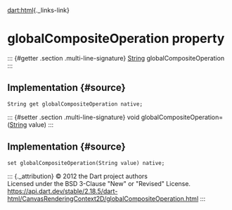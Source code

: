 [dart:html](../../dart-html/dart-html-library){._links-link}

globalCompositeOperation property
=================================

::: {#getter .section .multi-line-signature}
[String](../../dart-core/string-class) globalCompositeOperation
:::

Implementation {#source}
--------------

``` {.language-dart data-language="dart"}
String get globalCompositeOperation native;
```

::: {#setter .section .multi-line-signature}
void globalCompositeOperation=([String](../../dart-core/string-class)
value)
:::

Implementation {#source}
--------------

``` {.language-dart data-language="dart"}
set globalCompositeOperation(String value) native;
```

::: {._attribution}
© 2012 the Dart project authors\
Licensed under the BSD 3-Clause \"New\" or \"Revised\" License.\
<https://api.dart.dev/stable/2.18.5/dart-html/CanvasRenderingContext2D/globalCompositeOperation.html>
:::
